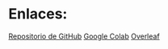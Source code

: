 # Enlaces:
[Repositorio de GitHub](https://github.com/HMF2475/Lunar-Lander-DQN)
[Google Colab](https://colab.research.google.com/drive/1v1My9zEYnlMVeZyItH93BxFzZMUFd9OS?usp=sharing)
[Overleaf](https://es.overleaf.com/read/shfvkxvnsyvd#832864)
